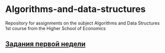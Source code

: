 # Algorithms-and-data-structures
Repository for assignments on the subject Algorithms and Data Structures 1st course from the Higher School of Economics
## [Задания первой недели](https://github.com/tmokkuss/Algorithms-and-data-structures/tree/main/Tasks_1)
